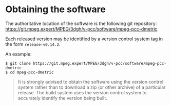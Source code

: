 # Obtaining the software

The authoritative location of the software is the following git
repository:
   <https://git.mpeg.expert/MPEG/3dgh/v-pcc/software/mpeg-pcc-dmetric>

Each released version may be identified by a version control system tag in
the form `release-v0.14.2`.

An example:

```console
$ git clone https://git.mpeg.expert/MPEG/3dgh/v-pcc/software/mpeg-pcc-dmetric
$ cd mpeg-pcc-dmetric
```

> It is strongly advised to obtain the software using the version control
> system rather than to download a zip (or other archive) of a particular
> release.  The build system uses the version control system to accurately
> identify the version being built.
